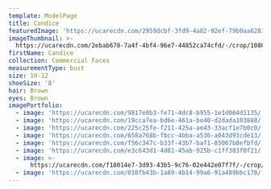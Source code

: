 ```yaml
---
template: ModelPage
title: Candice
featuredImage: 'https://ucarecdn.com/2959dcbf-3fd9-4a82-92ef-79b0aa6281fe/'
imageThumbnail: >-
  https://ucarecdn.com/2ebab678-7a4f-4bf4-96e7-44852ca74cfd/-/crop/1086x1544/330,56/-/preview/
firstName: Candice
collection: Commercial Faces
measurementType: bust
size: 10-12
shoeSize: '8'
hair: Brown
eyes: Brown
imagePortfolio:
  - image: 'https://ucarecdn.com/9817e8b3-fe71-4dc8-b955-1e1d064d1135/'
  - image: 'https://ucarecdn.com/19cca7ea-bd6e-461a-be40-d2dada103888/'
  - image: 'https://ucarecdn.com/225c25fe-f211-425a-ae43-33acf1e7b0c0/'
  - image: 'https://ucarecdn.com/658a768b-fbcc-4bba-a536-a043d93cde13/'
  - image: 'https://ucarecdn.com/f56c347c-b33f-43b7-baf1-85067b8efbfd/'
  - image: 'https://ucarecdn.com/e3c643d1-4d81-45ab-925b-c1ff303f0f21/'
  - image: >-
      https://ucarecdn.com/f18014e7-3d93-43b5-9c76-02e442e07f7f/-/crop/1102x1555/29,495/-/preview/
  - image: 'https://ucarecdn.com/010fb43b-1a89-4b14-99a6-91a489bbc178/'
---
```


